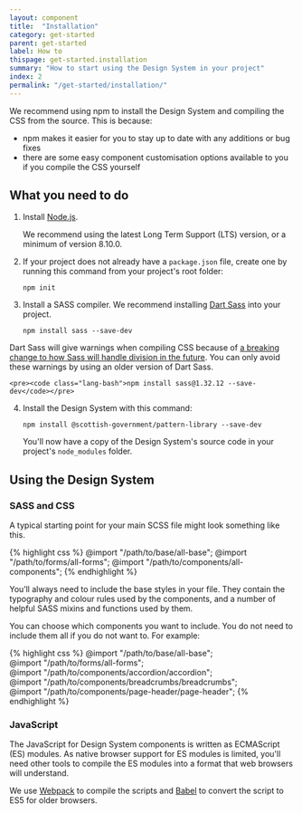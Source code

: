 ```yaml
---
layout: component
title:  "Installation"
category: get-started
parent: get-started
label: How to
thispage: get-started.installation
summary: "How to start using the Design System in your project"
index: 2
permalink: "/get-started/installation/"
---
```


We recommend using npm to install the Design System and compiling the CSS from the source. This is because:
* npm makes it easier for you to stay up to date with any additions or bug fixes
* there are some easy component customisation options available to you if you compile the CSS yourself

## What you need to do

1. Install [Node.js](https://nodejs.org/en/).

    We recommend using the latest Long Term Support (LTS) version, or a minimum of version 8.10.0.

2. If your project does not already have a `package.json` file, create one by running this command from your project's root folder:

    <pre><code class="lang-bash">npm init</code></pre>

3. Install a SASS compiler. We recommend installing [Dart Sass](https://sass-lang.com/dart-sass) into your project.

    <pre><code class="lang-bash">npm install sass --save-dev</code></pre>

<div class="ds_inset-text">
  <div class="ds_inset-text__text">
    <p>Dart Sass will give warnings when compiling CSS because of <a href="https://sass-lang.com/documentation/breaking-changes/slash-div">a breaking change to how Sass will handle division in the future</a>. You can only avoid these warnings by using an older version of Dart Sass.</p>

    <pre><code class="lang-bash">npm install sass@1.32.12 --save-dev</code></pre>
  </div>
</div>

4. Install the Design System with this command:

    <pre><code class="lang-bash">npm install @scottish-government/pattern-library --save-dev</code></pre>

    You'll now have a copy of the Design System's source code in your project's `node_modules` folder.

## Using the Design System

### SASS and CSS

A typical starting point for your main SCSS file might look something like this.

{% highlight css %}
@import "/path/to/base/all-base";
@import "/path/to/forms/all-forms";
@import "/path/to/components/all-components";
{% endhighlight %}

You’ll always need to include the base styles in your file. They contain the typography and colour rules used by the components, and a number of helpful SASS mixins and functions used by them.

You can choose which components you want to include. You do not need to include them all if you do not want to. For example:

{% highlight css %}
@import "/path/to/base/all-base";  
@import "/path/to/forms/all-forms";  
@import "/path/to/components/accordion/accordion";  
@import "/path/to/components/breadcrumbs/breadcrumbs";  
@import "/path/to/components/page-header/page-header";
{% endhighlight %}

### JavaScript

The JavaScript for Design System components is written as ECMAScript (ES) modules. As native browser support for ES modules is limited, you'll need other tools to compile the ES modules into a format that web browsers will understand.

We use [Webpack](https://webpack.js.org/) to compile the scripts and [Babel](https://babeljs.io/) to convert the script to ES5 for older browsers.
